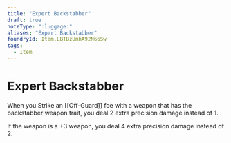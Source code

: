 ```yaml
---
title: "Expert Backstabber"
draft: true
noteType: ":luggage:"
aliases: "Expert Backstabber"
foundryId: Item.LBTBzUmhA92N66Sw
tags:
  - Item
---
```


# Expert Backstabber

When you Strike an [[Off-Guard]] foe with a weapon that has the backstabber weapon trait, you deal 2 extra precision damage instead of 1.

If the weapon is a +3 weapon, you deal 4 extra precision damage instead of 2.
